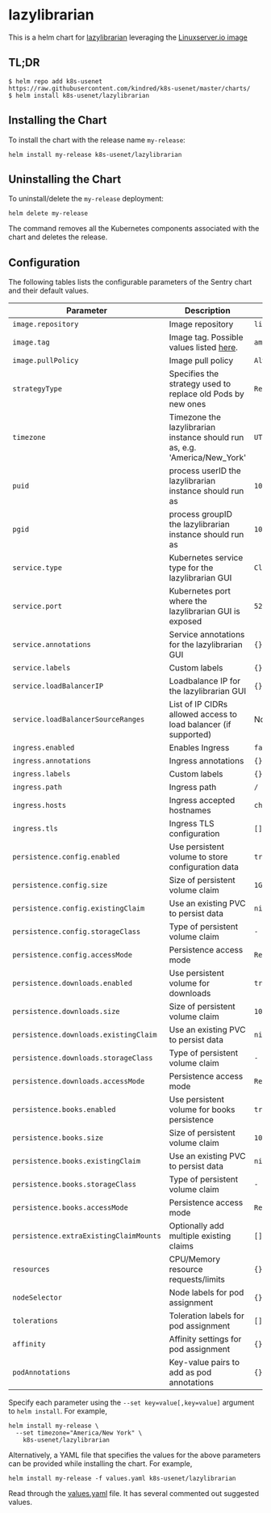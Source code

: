 # lazylibrarian

This is a helm chart for [lazylibrarian](https://gitlab.com/LazyLibrarian/LazyLibrarian) leveraging the [Linuxserver.io image](https://hub.docker.com/r/linuxserver/lazylibrarian/)

## TL;DR

```shell
$ helm repo add k8s-usenet https://raw.githubusercontent.com/kindred/k8s-usenet/master/charts/
$ helm install k8s-usenet/lazylibrarian
```

## Installing the Chart

To install the chart with the release name `my-release`:

```console
helm install my-release k8s-usenet/lazylibrarian
```

## Uninstalling the Chart

To uninstall/delete the `my-release` deployment:

```console
helm delete my-release
```

The command removes all the Kubernetes components associated with the chart and deletes the release.

## Configuration

The following tables lists the configurable parameters of the Sentry chart and their default values.

| Parameter                              | Description                                                                                         | Default                     |
| -------------------------------------- | --------------------------------------------------------------------------------------------------- | --------------------------- |
| `image.repository`                     | Image repository                                                                                    | `linuxserver/lazylibrarian` |
| `image.tag`                            | Image tag. Possible values listed [here](https://hub.docker.com/r/linuxserver/lazylibrarian/tags/). | `amd64-latest`              |
| `image.pullPolicy`                     | Image pull policy                                                                                   | `Always`                    |
| `strategyType`                         | Specifies the strategy used to replace old Pods by new ones                                         | `Recreate`                  |
| `timezone`                             | Timezone the lazylibrarian instance should run as, e.g. 'America/New_York'                          | `UTC`                       |
| `puid`                                 | process userID the lazylibrarian instance should run as                                             | `1001`                      |
| `pgid`                                 | process groupID the lazylibrarian instance should run as                                            | `1001`                      |
| `service.type`                         | Kubernetes service type for the lazylibrarian GUI                                                   | `ClusterIP`                 |
| `service.port`                         | Kubernetes port where the lazylibrarian GUI is exposed                                              | `5299`                      |
| `service.annotations`                  | Service annotations for the lazylibrarian GUI                                                       | `{}`                        |
| `service.labels`                       | Custom labels                                                                                       | `{}`                        |
| `service.loadBalancerIP`               | Loadbalance IP for the lazylibrarian GUI                                                            | `{}`                        |
| `service.loadBalancerSourceRanges`     | List of IP CIDRs allowed access to load balancer (if supported)                                     | None                        |
| `ingress.enabled`                      | Enables Ingress                                                                                     | `false`                     |
| `ingress.annotations`                  | Ingress annotations                                                                                 | `{}`                        |
| `ingress.labels`                       | Custom labels                                                                                       | `{}`                        |
| `ingress.path`                         | Ingress path                                                                                        | `/`                         |
| `ingress.hosts`                        | Ingress accepted hostnames                                                                          | `chart-example.local`       |
| `ingress.tls`                          | Ingress TLS configuration                                                                           | `[]`                        |
| `persistence.config.enabled`           | Use persistent volume to store configuration data                                                   | `true`                      |
| `persistence.config.size`              | Size of persistent volume claim                                                                     | `1Gi`                       |
| `persistence.config.existingClaim`     | Use an existing PVC to persist data                                                                 | `nil`                       |
| `persistence.config.storageClass`      | Type of persistent volume claim                                                                     | `-`                         |
| `persistence.config.accessMode`        | Persistence access mode                                                                             | `ReadWriteOnce`             |
| `persistence.downloads.enabled`        | Use persistent volume for downloads                                                                 | `true`                      |
| `persistence.downloads.size`           | Size of persistent volume claim                                                                     | `10Gi`                      |
| `persistence.downloads.existingClaim`  | Use an existing PVC to persist data                                                                 | `nil`                       |
| `persistence.downloads.storageClass`   | Type of persistent volume claim                                                                     | `-`                         |
| `persistence.downloads.accessMode`     | Persistence access mode                                                                             | `ReadWriteOnce`             |
| `persistence.books.enabled`            | Use persistent volume for books persistence                                                         | `true`                      |
| `persistence.books.size`               | Size of persistent volume claim                                                                     | `10Gi`                      |
| `persistence.books.existingClaim`      | Use an existing PVC to persist data                                                                 | `nil`                       |
| `persistence.books.storageClass`       | Type of persistent volume claim                                                                     | `-`                         |
| `persistence.books.accessMode`         | Persistence access mode                                                                             | `ReadWriteOnce`             |
| `persistence.extraExistingClaimMounts` | Optionally add multiple existing claims                                                             | `[]`                        |
| `resources`                            | CPU/Memory resource requests/limits                                                                 | `{}`                        |
| `nodeSelector`                         | Node labels for pod assignment                                                                      | `{}`                        |
| `tolerations`                          | Toleration labels for pod assignment                                                                | `[]`                        |
| `affinity`                             | Affinity settings for pod assignment                                                                | `{}`                        |
| `podAnnotations`                       | Key-value pairs to add as pod annotations                                                           | `{}`                        |

Specify each parameter using the `--set key=value[,key=value]` argument to `helm install`. For example,

```console
helm install my-release \
  --set timezone="America/New York" \
    k8s-usenet/lazylibrarian
```

Alternatively, a YAML file that specifies the values for the above parameters can be provided while installing the chart. For example,

```console
helm install my-release -f values.yaml k8s-usenet/lazylibrarian
```

Read through the [values.yaml](values.yaml) file. It has several commented out suggested values.
